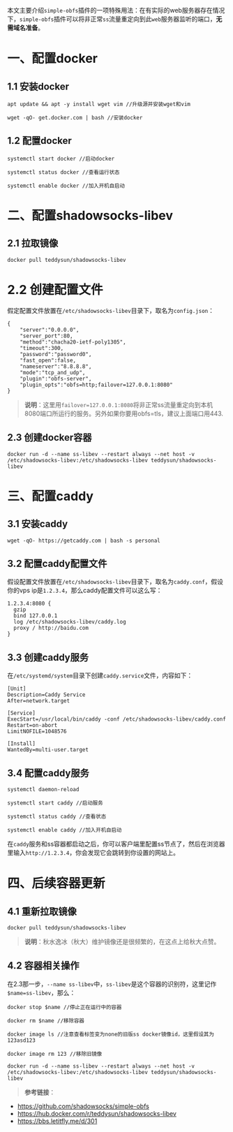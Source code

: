 本文主要介绍`simple-obfs`插件的一项特殊用法：在有实际的web服务器存在情况下，`simple-obfs`插件可以将非正常`ss`流量重定向到此`web`服务器监听的端口，**无需域名准备**。
# 一、配置docker
## 1.1 安装docker
    
    apt update && apt -y install wget vim //升级源并安装wget和vim
    
    wget -qO- get.docker.com | bash //安装docker
    
## 1.2 配置docker
    
    systemctl start docker //启动docker
    
    systemctl status docker //查看运行状态
    
    systemctl enable docker //加入开机自启动
    
# 二、配置shadowsocks-libev
## 2.1 拉取镜像
    
    docker pull teddysun/shadowsocks-libev
    
# 2.2 创建配置文件
假定配置文件放置在`/etc/shadowsocks-libev`目录下，取名为`config.json`：
    
    {
        "server":"0.0.0.0",
        "server_port":80,
        "method":"chacha20-ietf-poly1305",
        "timeout":300,
        "password":"password0",
        "fast_open":false,
        "nameserver":"8.8.8.8",
        "mode":"tcp_and_udp",
        "plugin":"obfs-server",
        "plugin_opts":"obfs=http;failover=127.0.0.1:8080"
    }
    
> **说明**：这里用`failover=127.0.0.1:8080`将非正常ss流量重定向到本机8080端口所运行的服务。另外如果你要用obfs=tls，建议上面端口用443.

## 2.3 创建docker容器
    
    docker run -d --name ss-libev --restart always --net host -v /etc/shadowsocks-libev:/etc/shadowsocks-libev teddysun/shadowsocks-libev
    
# 三、配置caddy
## 3.1 安装caddy
    
    wget -qO- https://getcaddy.com | bash -s personal
    
## 3.2 配置caddy配置文件
假设配置文件放置在`/etc/shadowsocks-libev`目录下，取名为`caddy.conf`，假设你的vps ip是`1.2.3.4`，那么caddy配置文件可以这么写：
    
    1.2.3.4:8080 {
      gzip
      bind 127.0.0.1
      log /etc/shadowsocks-libev/caddy.log
      proxy / http://baidu.com
    }
    
## 3.3 创建caddy服务
在`/etc/systemd/system`目录下创建`caddy.service`文件，内容如下：
    
    [Unit]
    Description=Caddy Service
    After=network.target
    
    [Service]
    ExecStart=/usr/local/bin/caddy -conf /etc/shadowsocks-libev/caddy.conf
    Restart=on-abort
    LimitNOFILE=1048576
    
    [Install]
    WantedBy=multi-user.target
    
## 3.4 配置caddy服务
    
    systemctl daemon-reload
    
    systemctl start caddy //启动服务
    
    systemctl status caddy //查看状态
    
    systemctl enable caddy //加入开机自启动
    
在`caddy`服务和ss容器都启动之后，你可以客户端里配置ss节点了，然后在浏览器里输入`http://1.2.3.4`，你会发现它会跳转到你设置的网站上。
# 四、后续容器更新
## 4.1 重新拉取镜像
    
    docker pull teddysun/shadowsocks-libev
    
> **说明**：秋水逸冰（秋大）维护镜像还是很频繁的，在这点上给秋大点赞。

## 4.2 容器相关操作
在2.3那一步，`--name ss-libev`中，`ss-libev`是这个容器的识别符，这里记作`$name=ss-libev`，那么：
    
    docker stop $name //停止正在运行中的容器
    
    docker rm $name //移除容器
    
    docker image ls //注意查看标签变为none的旧版ss docker镜像id，这里假设其为123asd123
    
    docker image rm 123 //移除旧镜像
    
    docker run -d --name ss-libev --restart always --net host -v /etc/shadowsocks-libev:/etc/shadowsocks-libev teddysun/shadowsocks-libev
    
>**参考链接**：
- https://github.com/shadowsocks/simple-obfs
- https://hub.docker.com/r/teddysun/shadowsocks-libev
- https://bbs.letitfly.me/d/301
